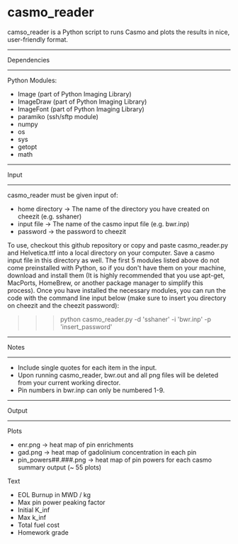casmo_reader
============

camso_reader is a Python script to runs Casmo and plots the results in nice, user-friendly format.


*****************************************************
Dependencies
*****************************************************
Python Modules:
- Image (part of Python Imaging Library)
- ImageDraw (part of Python Imaging Library)
- ImageFont (part of Python Imaging Library)
- paramiko (ssh/sftp module)
- numpy
- os
- sys
- getopt
- math
    
*****************************************************
Input
*****************************************************
casmo_reader must be given input of:
- home directory -> The name of the directory you have created on cheezit (e.g. sshaner)
- input file -> The name of the casmo input file (e.g. bwr.inp)
- password -> the password to cheezit

To use, checkout this github repository or copy and paste casmo_reader.py and Helvetica.ttf into a local directory on your computer. Save a casmo input file in this directory as well. The first 5 modules listed above do not come preinstalled with Python, so if you don't have them on your machine, download and install them (It is highly recommended that you use apt-get, MacPorts, HomeBrew, or another package manager to simplify this process). Once you have installed the necessary modules, you can run the code with the command line input below (make sure to insert you directory on cheezit and the cheezit password):

>>> python casmo_reader.py -d 'sshaner' -i 'bwr.inp' -p 'insert_password'

*****************************************************
Notes
*****************************************************
- Include single quotes for each item in the input.
- Upon running casmo_reader, bwr.out and all png files will be deleted from your current working director.
- Pin numbers in bwr.inp can only be numbered 1-9.

*****************************************************
Output
*****************************************************
Plots
- enr.png -> heat map of pin enrichments
- gad.png -> heat map of gadolinium concentration in each pin
- pin_powers##.###.png -> heat map of pin powers for each casmo summary output (~ 55 plots)

Text
- EOL Burnup in MWD / kg
- Max pin power peaking factor
- Initial K_inf
- Max k_inf
- Total fuel cost
- Homework grade















